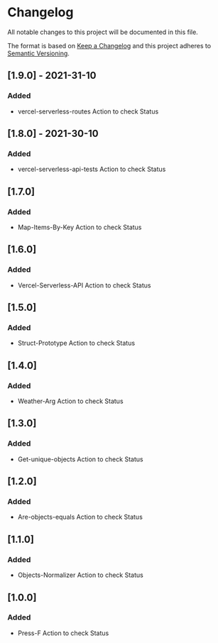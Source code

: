 # Changelog

All notable changes to this project will be documented in this file.

The format is based on [Keep a Changelog](http://keepachangelog.com/en/1.0.0/)
and this project adheres to [Semantic Versioning](http://semver.org/spec/v2.0.0.html).

## [1.9.0] - 2021-31-10
### Added
- vercel-serverless-routes Action to check Status

## [1.8.0] - 2021-30-10
### Added
- vercel-serverless-api-tests Action to check Status

## [1.7.0]
### Added
- Map-Items-By-Key  Action to check Status

## [1.6.0]
### Added
- Vercel-Serverless-API Action to check Status

## [1.5.0]
### Added
- Struct-Prototype Action to check Status

## [1.4.0]
### Added
- Weather-Arg Action to check Status

## [1.3.0]
### Added
- Get-unique-objects Action to check Status

## [1.2.0]
### Added
- Are-objects-equals Action to check Status

## [1.1.0]
### Added
- Objects-Normalizer Action to check Status

## [1.0.0]
### Added
- Press-F Action to check Status
